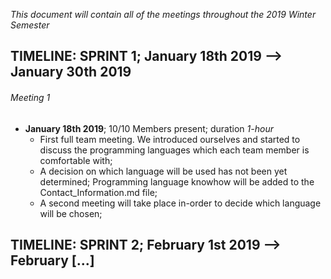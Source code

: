 *This document will contain all of the meetings throughout the 2019 Winter Semester*

## TIMELINE: SPRINT 1; January 18th 2019 --> January 30th 2019

###### Meeting 1
- **January 18th 2019**; 10/10 Members present; duration *1-hour*
   - First full team meeting. We introduced ourselves and started to discuss the programming languages which each team member is comfortable with;
   - A decision on which language will be used has not been yet determined; Programming language knowhow will be added to the Contact_Information.md file;
   - A second meeting will take place in-order to decide which language will be chosen;
   
   
## TIMELINE: SPRINT 2; February 1st 2019 --> February [...]
